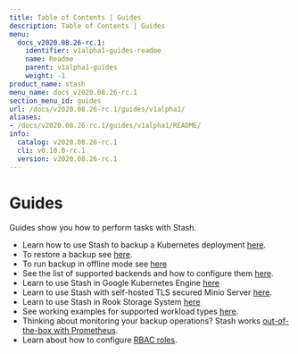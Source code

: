 ```yaml
---
title: Table of Contents | Guides
description: Table of Contents | Guides
menu:
  docs_v2020.08.26-rc.1:
    identifier: v1alpha1-guides-readme
    name: Readme
    parent: v1alpha1-guides
    weight: -1
product_name: stash
menu_name: docs_v2020.08.26-rc.1
section_menu_id: guides
url: /docs/v2020.08.26-rc.1/guides/v1alpha1/
aliases:
- /docs/v2020.08.26-rc.1/guides/v1alpha1/README/
info:
  catalog: v2020.08.26-rc.1
  cli: v0.10.0-rc.1
  version: v2020.08.26-rc.1
---
```


# Guides

Guides show you how to perform tasks with Stash.

- Learn how to use Stash to backup a Kubernetes deployment [here](/docs/v2020.08.26-rc.1/guides/v1alpha1/backup).
- To restore a backup see [here](/docs/v2020.08.26-rc.1/guides/v1alpha1/restore).
- To run backup in offline mode see [here](/docs/v2020.08.26-rc.1/guides/v1alpha1/offline_backup)
- See the list of supported backends and how to configure them [here](/docs/v2020.08.26-rc.1/guides/v1alpha1/backends/overview).
- Learn to use Stash in Google Kubernetes Engine [here](/docs/v2020.08.26-rc.1/guides/v1alpha1/platforms/gke)
- Learn to use Stash with self-hosted TLS secured Minio Server [here](/docs/v2020.08.26-rc.1/guides/v1alpha1/platforms/minio).
- Learn to use Stash in Rook Storage System [here](/docs/v2020.08.26-rc.1/guides/v1alpha1/platforms/rook)
- See working examples for supported workload types [here](/docs/v2020.08.26-rc.1/guides/v1alpha1/workloads).
- Thinking about monitoring your backup operations? Stash works [out-of-the-box with Prometheus](/docs/v2020.08.26-rc.1/guides/v1alpha1/monitoring/overview).
- Learn about how to configure [RBAC roles](/docs/v2020.08.26-rc.1/guides/v1alpha1/rbac).
